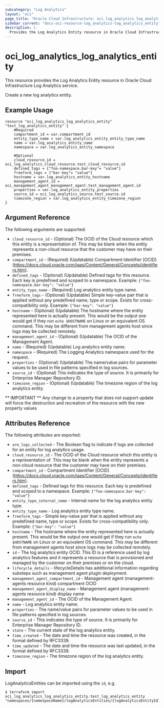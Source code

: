 ```yaml
---
subcategory: "Log Analytics"
layout: "oci"
page_title: "Oracle Cloud Infrastructure: oci_log_analytics_log_analytics_entity"
sidebar_current: "docs-oci-resource-log_analytics-log_analytics_entity"
description: |-
  Provides the Log Analytics Entity resource in Oracle Cloud Infrastructure Log Analytics service
---
```


# oci_log_analytics_log_analytics_entity
This resource provides the Log Analytics Entity resource in Oracle Cloud Infrastructure Log Analytics service.

Create a new log analytics entity.

## Example Usage

```hcl
resource "oci_log_analytics_log_analytics_entity" "test_log_analytics_entity" {
	#Required
	compartment_id = var.compartment_id
	entity_type_name = var.log_analytics_entity_entity_type_name
	name = var.log_analytics_entity_name
	namespace = var.log_analytics_entity_namespace

	#Optional
	cloud_resource_id = oci_log_analytics_cloud_resource.test_cloud_resource.id
	defined_tags = {"foo-namespace.bar-key"= "value"}
	freeform_tags = {"bar-key"= "value"}
	hostname = var.log_analytics_entity_hostname
	management_agent_id = oci_management_agent_management_agent.test_management_agent.id
	properties = var.log_analytics_entity_properties
	source_id = oci_log_analytics_source.test_source.id
	timezone_region = var.log_analytics_entity_timezone_region
}
```

## Argument Reference

The following arguments are supported:

* `cloud_resource_id` - (Optional) The OCID of the Cloud resource which this entity is a representation of. This may be blank when the entity represents a non-cloud resource that the customer may have on their premises. 
* `compartment_id` - (Required) (Updatable) Compartment Identifier [OCID] (https://docs.cloud.oracle.com/iaas/Content/General/Concepts/identifiers.htm).
* `defined_tags` - (Optional) (Updatable) Defined tags for this resource. Each key is predefined and scoped to a namespace. Example: `{"foo-namespace.bar-key": "value"}` 
* `entity_type_name` - (Required) Log analytics entity type name. 
* `freeform_tags` - (Optional) (Updatable) Simple key-value pair that is applied without any predefined name, type or scope. Exists for cross-compatibility only. Example: `{"bar-key": "value"}` 
* `hostname` - (Optional) (Updatable) The hostname where the entity represented here is actually present. This would be the output one would get if they run `echo $HOSTNAME` on Linux or an equivalent OS command. This may be different from management agents host since logs may be collected remotely. 
* `management_agent_id` - (Optional) (Updatable) The OCID of the Management Agent. 
* `name` - (Required) (Updatable) Log analytics entity name. 
* `namespace` - (Required) The Logging Analytics namespace used for the request. 
* `properties` - (Optional) (Updatable) The name/value pairs for parameter values to be used in file patterns specified in log sources. 
* `source_id` - (Optional) This indicates the type of source. It is primarily for Enterprise Manager Repository ID. 
* `timezone_region` - (Optional) (Updatable) The timezone region of the log analytics entity. 


** IMPORTANT **
Any change to a property that does not support update will force the destruction and recreation of the resource with the new property values

## Attributes Reference

The following attributes are exported:

* `are_logs_collected` - The Boolean flag to indicate if logs are collected for an entity for log analytics usage. 
* `cloud_resource_id` - The OCID of the Cloud resource which this entity is a representation of. This may be blank when the entity represents a non-cloud resource that the customer may have on their premises. 
* `compartment_id` - Compartment Identifier [OCID] (https://docs.cloud.oracle.com/iaas/Content/General/Concepts/identifiers.htm).
* `defined_tags` - Defined tags for this resource. Each key is predefined and scoped to a namespace. Example: `{"foo-namespace.bar-key": "value"}` 
* `entity_type_internal_name` - Internal name for the log analytics entity type. 
* `entity_type_name` - Log analytics entity type name. 
* `freeform_tags` - Simple key-value pair that is applied without any predefined name, type or scope. Exists for cross-compatibility only. Example: `{"bar-key": "value"}` 
* `hostname` - The hostname where the entity represented here is actually present. This would be the output one would get if they run `echo $HOSTNAME` on Linux or an equivalent OS command. This may be different from management agents host since logs may be collected remotely. 
* `id` - The log analytics entity OCID. This ID is a reference used by log analytics features and it represents a resource that is provisioned and managed by the customer on their premises or on the cloud. 
* `lifecycle_details` - lifecycleDetails has additional information regarding substeps such as management agent plugin deployment. 
* `management_agent_compartment_id` - Management agent (management-agents resource kind) compartment OCID 
* `management_agent_display_name` - Management agent (management-agents resource kind) display name 
* `management_agent_id` - The OCID of the Management Agent. 
* `name` - Log analytics entity name. 
* `properties` - The name/value pairs for parameter values to be used in file patterns specified in log sources. 
* `source_id` - This indicates the type of source. It is primarily for Enterprise Manager Repository ID. 
* `state` - The current state of the log analytics entity. 
* `time_created` - The date and time the resource was created, in the format defined by RFC3339. 
* `time_updated` - The date and time the resource was last updated, in the format defined by RFC3339. 
* `timezone_region` - The timezone region of the log analytics entity. 

## Import

LogAnalyticsEntities can be imported using the `id`, e.g.

```
$ terraform import oci_log_analytics_log_analytics_entity.test_log_analytics_entity "namespaces/{namespaceName}/logAnalyticsEntities/{logAnalyticsEntityId}" 
```

